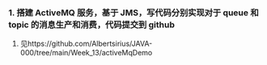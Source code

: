### 1. 搭建 ActiveMQ 服务，基于 JMS，写代码分别实现对于 queue 和 topic 的消息生产和消费，代码提交到 github

1. 见https://github.com/Albertsirius/JAVA-000/tree/main/Week_13/activeMqDemo